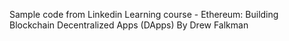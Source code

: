Sample code from Linkedin Learning course - Ethereum: Building Blockchain Decentralized Apps (DApps)
By Drew Falkman

